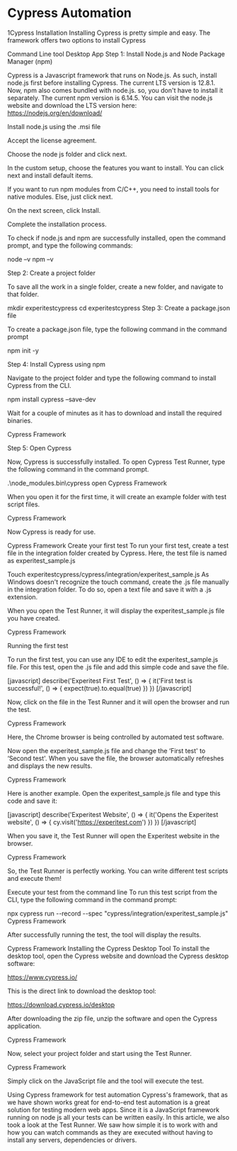 # Cypress Automation

1Cypress Installation
Installing Cypress is pretty simple and easy. The framework offers two options to install Cypress

Command Line tool
Desktop App
Step 1: Install Node.js and Node Package Manager (npm)

Cypress is a Javascript framework that runs on Node.js. As such, install node.js first before installing Cypress. The current LTS version is 12.8.1. Now, npm also comes bundled with node.js. so, you don't have to install it separately. The current npm version is 6.14.5. You can visit the node.js website and download the LTS version here: https://nodejs.org/en/download/



Install node.js using the .msi file



Accept the license agreement.



Choose the node js folder and click next.



In the custom setup, choose the features you want to install. You can click next and install default items.



If you want to run npm modules from C/C++, you need to install tools for native modules. Else, just click next.



On the next screen, click Install.



Complete the installation process.



To check if node.js and npm are successfully installed, open the command prompt, and type the following commands:

node –v
npm –v


Step 2: Create a project folder

To save all the work in a single folder, create a new folder, and navigate to that folder.

mkdir experitestcypress
cd experitestcypress
Step 3: Create a package.json file

To create a package.json file, type the following command in the command prompt

npm init -y


Step 4: Install Cypress using npm

Navigate to the project folder and type the following command to install Cypress from the CLI.

npm install cypress –save-dev


Wait for a couple of minutes as it has to download and install the required binaries.

Cypress Framework

Step 5: Open Cypress

Now, Cypress is successfully installed. To open Cypress Test Runner, type the following command in the command prompt.

.\node_modules\.bin\cypress open
Cypress Framework

When you open it for the first time, it will create an example folder with test script files.

Cypress Framework

Now Cypress is ready for use.

Cypress Framework
Create your first test
To run your first test, create a test file in the integration folder created by Cypress. Here, the test file is named as experitest_sample.js

Touch experitestcypress/cypress/integration/experitest_sample.js
As Windows doesn't recognize the touch command, create the .js file manually in the integration folder. To do so, open a text file and save it with a .js extension.

When you open the Test Runner, it will display the experitest_sample.js file you have created.

Cypress Framework

Running the first test

To run the first test, you can use any IDE to edit the experitest_sample.js file. For this test, open the .js file and add this simple code and save the file.

[javascript] describe('Experitest First Test', () =&gt; { it('First test is successful!', () =&gt; { expect(true).to.equal(true) }) }) [/javascript]

Now, click on the file in the Test Runner and it will open the browser and run the test.

Cypress Framework

Here, the Chrome browser is being controlled by automated test software.

Now open the experitest_sample.js file and change the ‘First test' to ‘Second test'. When you save the file, the browser automatically refreshes and displays the new results.

Cypress Framework

Here is another example. Open the experitest_sample.js file and type this code and save it:

[javascript] describe('Experitest Website', () =&gt; { it('Opens the Experitest website', () =&gt; { cy.visit('https://experitest.com') }) }) [/javascript]

When you save it, the Test Runner will open the Experitest website in the browser.

Cypress Framework

So, the Test Runner is perfectly working. You can write different test scripts and execute them!

Execute your test from the command line
To run this test script from the CLI, type the following command in the command prompt:

npx cypress run --record --spec "cypress/integration/experitest_sample.js"
Cypress Framework

After successfully running the test, the tool will display the results.

Cypress Framework
Installing the Cypress Desktop Tool
To install the desktop tool, open the Cypress website and download the Cypress desktop software:

https://www.cypress.io/

This is the direct link to download the desktop tool:

https://download.cypress.io/desktop

After downloading the zip file, unzip the software and open the Cypress application.

Cypress Framework

Now, select your project folder and start using the Test Runner.

Cypress Framework

Simply click on the JavaScript file and the tool will execute the test.

Using Cypress framework for test automation
Cypress's framework, that as we have shown works great for end-to-end test automation is a great solution for testing modern web apps. Since it is a JavaScript framework running on node js all your tests can be written easily. In this article, we also took a look at the Test Runner. We saw how simple it is to work with and how you can watch commands as they are executed without having to install any servers, dependencies or drivers.



